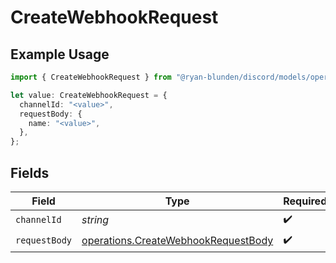 # CreateWebhookRequest

## Example Usage

```typescript
import { CreateWebhookRequest } from "@ryan-blunden/discord/models/operations";

let value: CreateWebhookRequest = {
  channelId: "<value>",
  requestBody: {
    name: "<value>",
  },
};
```

## Fields

| Field                                                                                      | Type                                                                                       | Required                                                                                   | Description                                                                                |
| ------------------------------------------------------------------------------------------ | ------------------------------------------------------------------------------------------ | ------------------------------------------------------------------------------------------ | ------------------------------------------------------------------------------------------ |
| `channelId`                                                                                | *string*                                                                                   | :heavy_check_mark:                                                                         | N/A                                                                                        |
| `requestBody`                                                                              | [operations.CreateWebhookRequestBody](../../models/operations/createwebhookrequestbody.md) | :heavy_check_mark:                                                                         | N/A                                                                                        |